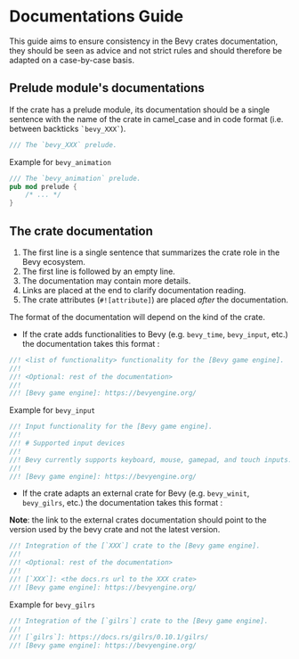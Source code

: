 # Documentations Guide

This guide aims to ensure consistency in the Bevy crates documentation, they should be seen as advice and not strict rules and should therefore be adapted on a case-by-case basis.

## Prelude module's documentations

If the crate has a prelude module, its documentation should be a single sentence with the name of the crate in camel_case and in code format (i.e. between backticks `` `bevy_XXX` ``).

```rust
/// The `bevy_XXX` prelude.
```

Example for `bevy_animation`

```rust
/// The `bevy_animation` prelude.
pub mod prelude {
    /* ... */
}
```

## The crate documentation

1. The first line is a single sentence that summarizes the crate role in the Bevy ecosystem.
2. The first line is followed by an empty line.
3. The documentation may contain more details.
4. Links are placed at the end to clarify documentation reading.
5. The crate attributes (`#![attribute]`) are placed _after_ the documentation.

The format of the documentation will depend on the kind of the crate.

- If the crate adds functionalities to Bevy (e.g. `bevy_time`, `bevy_input`, etc.) the documentation takes this format :

```rust
//! <list of functionality> functionality for the [Bevy game engine].
//!
//! <Optional: rest of the documentation>
//!
//! [Bevy game engine]: https://bevyengine.org/
```

Example for `bevy_input`

```rust
//! Input functionality for the [Bevy game engine].
//!
//! # Supported input devices
//!
//! Bevy currently supports keyboard, mouse, gamepad, and touch inputs.
//!
//! [Bevy game engine]: https://bevyengine.org/
```

- If the crate adapts an external crate for Bevy (e.g. `bevy_winit`, `bevy_gilrs`, etc.) the documentation takes this format :

**Note**: the link to the external crates documentation should point to the version used by the bevy crate and not the latest version.

```rust
//! Integration of the [`XXX`] crate to the [Bevy game engine].
//!
//! <Optional: rest of the documentation>
//!
//! [`XXX`]: <the docs.rs url to the XXX crate>
//! [Bevy game engine]: https://bevyengine.org/
```

Example for `bevy_gilrs`

```rust
//! Integration of the [`gilrs`] crate to the [Bevy game engine].
//!
//! [`gilrs`]: https://docs.rs/gilrs/0.10.1/gilrs/
//! [Bevy game engine]: https://bevyengine.org/
```

